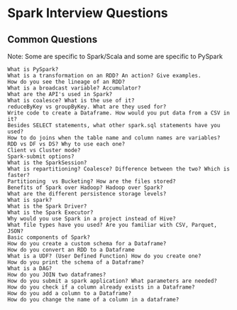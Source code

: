 # Spark Interview Questions


## Common Questions
Note: Some are specific to Spark/Scala and some are specific to PySpark

	What is PySpark?
	What is a transformation on an RDD? An action? Give examples.
	How do you see the lineage of an RDD?
	What is a broadcast variable? Accumulator?
	What are the API's used in Spark?
	What is coalesce? What is the use of it?
	reduceByKey vs groupByKey. What are they used for?
	Write code to create a Dataframe. How would you put data from a CSV in it?
	Besides SELECT statements, what other spark.sql statements have you used?
	How to do joins when the table name and column names are variables?
	RDD vs DF vs DS? Why to use each one?
	Client vs Cluster mode?
	Spark-submit options?
	What is the SparkSession?
	What is repartitioning? Coalesce? Difference between the two? Which is faster?
	Partitioning  vs Bucketing? How are the files stored?
	Benefits of Spark over Hadoop? Hadoop over Spark?
	What are the different persistence storage levels?
	What is spark?
	What is the Spark Driver?
	What is the Spark Executor?
	Why would you use Spark in a project instead of Hive?
	What file types have you used? Are you familiar with CSV, Parquet, JSON?
	Basic components of Spark?
	How do you create a custom schema for a Dataframe?
	How do you convert an RDD to a Dataframe
	What is a UDF? (User Defined Function) How do you create one?
	How do you print the schema of a Dataframe?
	What is a DAG?
	How do you JOIN two dataframes?
	How do you submit a spark application? What parameters are needed?
	How do you check if a column already exists in a Dataframe?
	How do you add a column to a Dataframe?
	How do you change the name of a column in a dataframe?
